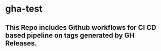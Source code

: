 # gha-test

This Repo includes Github workflows for CI CD based pipeline on tags generated by GH Releases.
- 